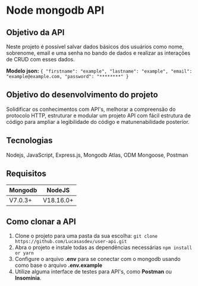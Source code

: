 # Node mongodb API

## Objetivo da API
Neste projeto é possível salvar dados básicos dos usuários como nome, sobrenome, email e uma senha no bando de dados e realizar as interações de CRUD com esses dados.

**Modelo json:**
``
{
  "firstname": "example",
  "lastname": "example",
  "email": "example@example.com,
  "password": "********"
  }
``

## Objetivo do desenvolvimento do projeto
Solidificar os conhecimentos com API's, melhorar a compreensão do protocolo HTTP, estruturar e modular um projeto API com fácil estrutura de código para ampliar a legibilidade do código e matunenabilidade posterior.

## Tecnologias
Nodejs, JavaScript, Express.js, Mongodb Atlas, ODM Mongoose, Postman

## Requisitos
|Mongodb|NodeJS|
|-------|-------|
|V7.0.3+|V18.16.0+|

## Como clonar a API
1. Clone o projeto para uma pasta da sua escolha: `git clone https://github.com/Lucasasdev/user-api.git`
2. Abra o projeto e instale todas as dependências necessárias `npm install or yarn`
3. Configure o arquivo **.env** para se conectar com o mongodb usando como base o arquivo **.env.example**
4. Utilize alguma interface de testes para API's, como **Postman** ou **Insominia**.
